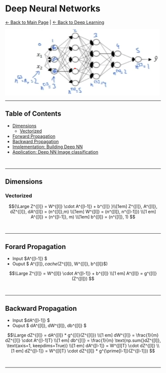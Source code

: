 # Deep Neural Networks
[← Back to Main Page](../../README.md) | [← Back to Deep Learning](../README.md)
<br>

<img src="../images/dimensions.png">

<br>
<hr>

## Table of Contents
- [Dimensions](#dimensions)
  - [Vectorized](#vectorized)
- [Forward Propagation](#forard-propagation)
- [Backward Propagation](#backward-propagation)
- [Implementation: Building Deep NN](build_deep_nn/Building_your_Deep_Neural_Network_Step_by_Step.ipynb)
- [Application: Deep NN Image classification](application/deep_nn_app.ipynb)
<br>
<hr>

## Dimensions

### Vectorized

```math
{\Large Z^{[l]} = W^{[l]} \cdot A^{[l-1]} + b^{[l]} }\\[1em]

Z^{[l]}, A^{[l]}, dZ^{[l]}, dA^{[l]} = (n^{[l]},m) \\[1em]

W^{[l]} = (n^{[l]}, n^{[l-1]}) \\[1 em]

A^{[l]} = (n^{[l-1]}, m)  \\[1em]

b^{[l]} = (n^{[l]}, 1)

```
<br>
<hr>

## Forard Propagation
- Input $A^{[l-1]} $
- Ouput $ A^{[l]}$, cache ($Z^{[l]}, W^{[l]}, b^{[l]}$)

```math
\Large 
Z^{[l]} = W^{[l]} \cdot A^{[l-1]} + b^{[l]} \\[1 em]

A^{[l]} = g^{[l]}(Z^{[l]})


```
<br>
<hr>

## Backward Propagation
- Input $dA^{[l-1]} $
- Ouput $ dA^{[l]}, dW^{[l]}, db^{[l]} $

```math
\Large 
dZ^{[l]} = dA^{[l]} * g^{[l]}(Z^{[l]}) \\[1 em]

dW^{[l]} = \frac{1}{m} dZ^{[l]} \cdot A^{[l-1]T} \\[1 em]

db^{[l]} = \frac{1}{m} \text{np.sum(}dZ^{[l]}, \text{axis=1, keepdims=True)} \\[1 em]

dA^{[l-1]}  = W^{[l]T} \cdot dZ^{[l]} \\[1 em]

dZ^{[l-1]} = W^{[l]T} \cdot dZ^{[l]} * g^{\prime[l-1]}(Z^{[l-1]})


```
<br>
<hr>

